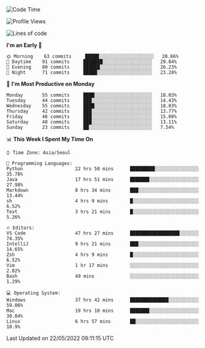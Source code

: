 <!--START_SECTION:waka-->
![Code Time](http://img.shields.io/badge/Code%20Time-562%20hrs%209%20mins-blue)

![Profile Views](http://img.shields.io/badge/Profile%20Views-18-blue)

![Lines of code](https://img.shields.io/badge/From%20Hello%20World%20I%27ve%20Written-1%20Million%20lines%20of%20code-blue)

**I'm an Early 🐤** 

```text
🌞 Morning    63 commits     █████░░░░░░░░░░░░░░░░░░░░   20.66% 
🌆 Daytime    91 commits     ███████░░░░░░░░░░░░░░░░░░   29.84% 
🌃 Evening    80 commits     ██████░░░░░░░░░░░░░░░░░░░   26.23% 
🌙 Night      71 commits     █████░░░░░░░░░░░░░░░░░░░░   23.28%

```
📅 **I'm Most Productive on Monday** 

```text
Monday       55 commits     ████░░░░░░░░░░░░░░░░░░░░░   18.03% 
Tuesday      44 commits     ███░░░░░░░░░░░░░░░░░░░░░░   14.43% 
Wednesday    55 commits     ████░░░░░░░░░░░░░░░░░░░░░   18.03% 
Thursday     42 commits     ███░░░░░░░░░░░░░░░░░░░░░░   13.77% 
Friday       46 commits     ███░░░░░░░░░░░░░░░░░░░░░░   15.08% 
Saturday     40 commits     ███░░░░░░░░░░░░░░░░░░░░░░   13.11% 
Sunday       23 commits     ██░░░░░░░░░░░░░░░░░░░░░░░   7.54%

```


📊 **This Week I Spent My Time On** 

```text
⌚︎ Time Zone: Asia/Seoul

💬 Programming Languages: 
Python                   22 hrs 50 mins      █████████░░░░░░░░░░░░░░░░   35.78% 
Java                     17 hrs 51 mins      ███████░░░░░░░░░░░░░░░░░░   27.98% 
Markdown                 8 hrs 34 mins       ███░░░░░░░░░░░░░░░░░░░░░░   13.44% 
sh                       4 hrs 9 mins        █░░░░░░░░░░░░░░░░░░░░░░░░   6.52% 
Text                     3 hrs 21 mins       █░░░░░░░░░░░░░░░░░░░░░░░░   5.26%

🔥 Editors: 
VS Code                  47 hrs 27 mins      ██████████████████░░░░░░░   74.35% 
IntelliJ                 9 hrs 21 mins       ███░░░░░░░░░░░░░░░░░░░░░░   14.65% 
Zsh                      4 hrs 9 mins        █░░░░░░░░░░░░░░░░░░░░░░░░   6.52% 
Vim                      1 hr 17 mins        ░░░░░░░░░░░░░░░░░░░░░░░░░   2.02% 
Bash                     49 mins             ░░░░░░░░░░░░░░░░░░░░░░░░░   1.29%

💻 Operating System: 
Windows                  37 hrs 42 mins      ██████████████░░░░░░░░░░░   59.06% 
Mac                      19 hrs 10 mins      ███████░░░░░░░░░░░░░░░░░░   30.04% 
Linux                    6 hrs 57 mins       ██░░░░░░░░░░░░░░░░░░░░░░░   10.9%

```


 Last Updated on 22/05/2022 09:11:15 UTC
<!--END_SECTION:waka-->
